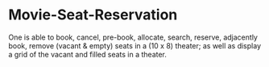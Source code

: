 # Movie-Seat-Reservation
One is able to book, cancel, pre-book, allocate, search, reserve, adjacently book, remove (vacant & empty) seats in a (10 x 8) theater; as well as display a grid of the vacant and filled seats in a theater.
